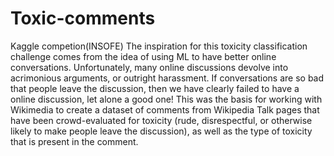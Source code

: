 # Toxic-comments
Kaggle competion(INSOFE)
The inspiration for this toxicity classification challenge comes from the idea of using ML to have better online conversations. Unfortunately, many online discussions devolve into acrimonious arguments, or outright harassment. If conversations are so bad that people leave the discussion, then we have clearly failed to have a online discussion, let alone a good one! This was the basis for working with Wikimedia to create a dataset of comments from Wikipedia Talk pages that have been crowd-evaluated for toxicity (rude, disrespectful, or otherwise likely to make people leave the discussion), as well as the type of toxicity that is present in the comment.

